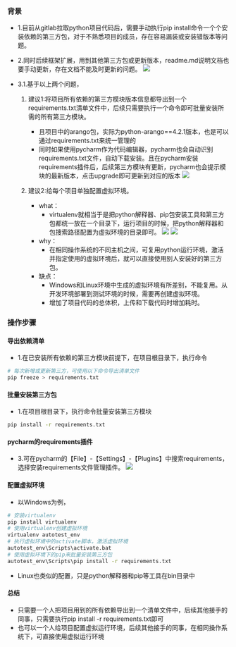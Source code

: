 ### 背景
* 1.目前从gitlab拉取python项目代码后，需要手动执行pip install命令一个个安装依赖的第三方包，对于不熟悉项目的成员，存在容易漏装或安装错版本等问题。

* 2.同时后续框架扩展，用到其他第三方包或更新版本，readme.md说明文档也要手动更新，存在文档不能及时更新的问题。
![](https://tva1.sinaimg.cn/large/008eGmZEgy1gp7h6c5klqj31fa0p278z.jpg)
* 3.1.基于以上两个问题，
    1. 建议1:将项目所有依赖的第三方模块版本信息都导出到一个requirements.txt清单文件中，后续只需要执行一个命令即可批量安装所需的所有第三方模块。
        * 且项目中的arango包，实际为python-arango==4.2.1版本，也是可以通过requirements.txt来统一管理的
        * 同时如果使用pycharm作为代码编辑器，pycharm也会自动识别requirements.txt文件，自动下载安装。且在pycharm安装requirements插件后，后续第三方模块有更新，pycharm也会提示模块的最新版本，点击upgrade即可更新到对应的版本
        ![](https://gblobscdn.gitbook.com/assets%2F-MVAn263L1T9kc8mRyfj%2F-MXP83FtUkWhtfynOqux%2F-MXPIYLXN2h8OxaNAGtH%2F%E6%88%AA%E5%B1%8F2021-04-04%20%E4%B8%8A%E5%8D%888.35.00.png?alt=media&token=88778e06-6740-46a2-9a77-71af1be3c38f)
        
    2. 建议2:给每个项目单独配置虚拟环境。
        * what： 
            * virtualenv就相当于是把python解释器、pip包安装工具和第三方包都统一放在一个目录下，运行项目的时候，把python解释器和包搜索路径配置为虚拟环境的目录即可。
            ![](https://tva1.sinaimg.cn/large/008eGmZEgy1gp8obkvr2cj306m0eq0t5.jpg)
            ![](https://tva1.sinaimg.cn/large/008eGmZEgy1gp8ohk1ppjj304y0d940c.jpg)
        * why：
            * 在相同操作系统的不同主机之间，可复用python运行环境，激活并指定使用的虚拟环境后，就可以直接使用别人安装好的第三方包。
        * 缺点：
            * Windows和Linux环境中生成的虚拟环境有所差别，不能复用。从开发环境部署到测试环境的时候，需要再创建虚拟环境。
            * 增加了项目代码的总体积，上传和下载代码时增加耗时。
### 操作步骤
#### 导出依赖清单
* 1.在已安装所有依赖的第三方模块前提下，在项目根目录下，执行命令
```bash
# 每次新增或更新第三方，可使用以下命令导出清单文件
pip freeze > requirements.txt
```
#### 批量安装第三方包
* 1.在项目根目录下，执行命令批量安装第三方模块
```bash
pip install -r requirements.txt
```
#### pycharm的requirements插件
* 3.可在pycharm的【File】-【Settings】-【Plugins】中搜索requirements，选择安装requirements文件管理插件。
![](https://gblobscdn.gitbook.com/assets%2F-MVAn263L1T9kc8mRyfj%2F-MXP83FtUkWhtfynOqux%2F-MXPK-JP8P0-_X0oyYVx%2F%E6%88%AA%E5%B1%8F2021-04-04%20%E4%B8%8A%E5%8D%888.38.53.png?alt=media&token=254658fe-889e-416a-9391-45d92ba85a3f)
#### 配置虚拟环境
* 以Windows为例，
```bash
# 安装virtualenv
pip install virtualenv
# 使用virtualenv创建虚拟环境
virtualenv autotest_env
# 执行虚拟环境中的activate脚本，激活虚拟环境
autotest_env\Scripts\activate.bat
# 使用虚拟环境下的pip来批量安装第三方包
autotest_env\Scripts\pip install -r requirements.txt
```
* Linux也类似的配置，只是python解释器和pip等工具在bin目录中
#### 总结
* 只需要一个人把项目用到的所有依赖导出到一个清单文件中，后续其他接手的同事，只需要执行pip install -r requirements.txt即可
* 也可以一个人给项目配置虚拟运行环境，后续其他接手的同事，在相同操作系统下，可直接使用虚拟运行环境
